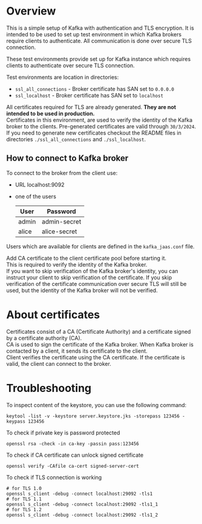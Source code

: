 # Overview
This is a simple setup of Kafka with authentication and TLS encryption. 
It is intended to be used to set up test environment in which Kafka brokers require clients to authenticate.
All communication is done over secure TLS connection.

These test environments provide set up for Kafka instance which requires clients to authenticate 
over secure TLS connection.

Test environments are location in directories:
* `ssl_all_connections` - Broker certificate has SAN set to `0.0.0.0`
* `ssl_localhost` - Broker certificate has SAN set to `localhost`

All certificates required for TLS are already generated. **They are not intended to be used in production.**
<br>Certificates in this environment, are used to verify the identity of the Kafka broker to the clients.
Pre-generated certificates are valid through `30/3/2024`. 
If you need to generate new certificates checkout the README 
files in directories `./ssl_all_connections` and `./ssl_localhost`.


## How to connect to Kafka broker
To connect to the broker from the client use:
* URL localhost:9092
* one of the users

    | User   | Password     |
    |--------|--------------|
    | admin  | admin-secret |
    | alice  | alice-secret |

Users which are available for clients are defined in the `kafka_jaas.conf` file.

Add CA certificate to the client certificate pool before starting it.
<br>This is required to verify the identity of the Kafka broker.
<br>If you want to skip verification of the Kafka broker's identity, 
you can instruct your client to skip verification of the certificate.
If you skip verification of the certificate communication over secure TLS will still be used, 
but the identity of the Kafka broker will not be verified.


# About certificates
Certificates consist of a CA (Certificate Authority) and a certificate signed by a certificate authority (CA).
<br>CA is used to sign the certificate of the Kafka broker. When Kafka broker is contacted by a client, 
it sends its certificate to the client.
<br>Client verifies the certificate using the CA certificate. 
If the certificate is valid, the client can connect to the broker.


# Troubleshooting
To inspect content of the keystore, you can use the following command:
```shell
keytool -list -v -keystore server.keystore.jks -storepass 123456 -keypass 123456
```

To check if private key is password protected
```shell
openssl rsa -check -in ca-key -passin pass:123456
```

To check if CA certificate can unlock signed certificate
```shell
openssl verify -CAfile ca-cert signed-server-cert
```

To check if TLS connection is working
```shell
# for TLS 1.0
openssl s_client -debug -connect localhost:29092 -tls1
# for TLS 1.1
openssl s_client -debug -connect localhost:29092 -tls1_1
# for TLS 1.2
openssl s_client -debug -connect localhost:29092 -tls1_2
```
